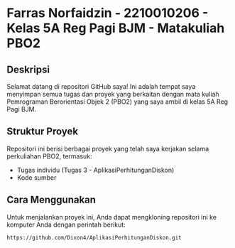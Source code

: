 # Farras Norfaidzin - 2210010206 - Kelas 5A Reg Pagi BJM - Matakuliah PBO2

## Deskripsi
Selamat datang di repositori GitHub saya! Ini adalah tempat saya menyimpan semua tugas dan proyek yang berkaitan dengan mata kuliah Pemrograman Berorientasi Objek 2 (PBO2) yang saya ambil di kelas 5A Reg Pagi BJM.

## Struktur Proyek
Repositori ini berisi berbagai proyek yang telah saya kerjakan selama perkuliahan PBO2, termasuk:
- Tugas individu (Tugas 3 - AplikasiPerhitunganDiskon)
- Kode sumber

## Cara Menggunakan
Untuk menjalankan proyek ini, Anda dapat mengkloning repositori ini ke komputer Anda dengan perintah berikut:
```bash
https://github.com/Dixon4/AplikasiPerhitunganDiskon.git

